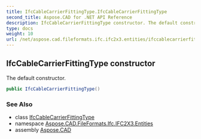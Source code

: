 ```yaml
---
title: IfcCableCarrierFittingType.IfcCableCarrierFittingType
second_title: Aspose.CAD for .NET API Reference
description: IfcCableCarrierFittingType constructor. The default constructor
type: docs
weight: 10
url: /net/aspose.cad.fileformats.ifc.ifc2x3.entities/ifccablecarrierfittingtype/ifccablecarrierfittingtype/
---
```

## IfcCableCarrierFittingType constructor

The default constructor.

```csharp
public IfcCableCarrierFittingType()
```

### See Also

* class [IfcCableCarrierFittingType](../)
* namespace [Aspose.CAD.FileFormats.Ifc.IFC2X3.Entities](../../ifccablecarrierfittingtype/)
* assembly [Aspose.CAD](../../../)



